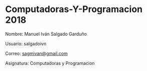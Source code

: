  # Computadoras-Y-Programacion 2018
 
  Nombre: Manuel Iván Salgado Garduño
 
  Usuario: salgadoivn
 
  Correo: sagmivan@gmail.com
 
  Asignatura: Computadoras y Programacion 
  
 
